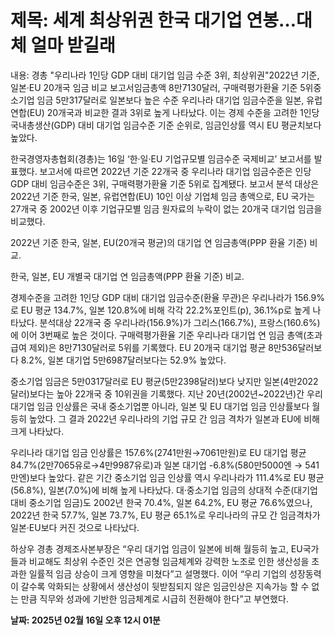 # **제목: 세계 최상위권 한국 대기업 연봉…대체 얼마 받길래**

  내용: 경총 "우리나라 1인당 GDP 대비 대기업 임금 수준 3위, 최상위권"2022년 기준, 일본·EU 20개국 임금 비교 보고서임금총액 8만7130달러, 구매력평가환율 기준 5위중소기업 임금 5만317달러로 일본보다 높은 수준 우리나라 대기업 임금수준을 일본, 유럽연합(EU) 20개국과 비교한 결과 3위로 높게 나타났다. 이는 경제 수준을 고려한 1인당 국내총생산(GDP) 대비 대기업 임금수준 기준 순위로, 임금인상률 역시 EU 평균치보다 높았다.

한국경영자총협회(경총)는 16일 ‘한·일·EU 기업규모별 임금수준 국제비교’ 보고서를 발표했다. 보고서에 따르면 2022년 기준 22개국 중 우리나라 대기업 임금수준은 인당 GDP 대비 임금수준은 3위, 구매력평가환율 기준 5위로 집계됐다. 보고서 분석 대상은 2022년 기준 한국, 일본, 유럽연합(EU) 10인 이상 기업체 임금 총액으로, EU 국가는 27개국 중 2002년 이후 기업규모별 임금 원자료의 누락이 없는 20개국 대기업 임금을 비교했다.

2022년 기준 한국, 일본, EU(20개국 평균)의 대기업 연 임금총액(PPP 환율 기준) 비교.

한국, 일본, EU 개별국 대기업 연 임금총액(PPP 환율 기준) 비교.

경제수준을 고려한 1인당 GDP 대비 대기업 임금수준(환율 무관)은 우리나라가 156.9%로 EU 평균 134.7%, 일본 120.8%에 비해 각각 22.2%포인트(p), 36.1%p로 높게 나타났다. 분석대상 22개국 중 우리나라(156.9%)가 그리스(166.7%), 프랑스(160.6%)에 이어 3번째로 높은 것이다. 구매력평가환율 기준 우리나라 대기업 연 임금 총액(초과급여 제외)은 8만7130달러로 5위를 기록했다. EU 20개국 대기업 평균 8만536달러보다 8.2%, 일본 대기업 5만6987달러보다는 52.9% 높았다.

중소기업 임금은 5만0317달러로 EU 평균(5만2398달러)보다 낮지만 일본(4만2022달러)보다는 높아 22개국 중 10위권을 기록했다. 지난 20년(2002년~2022년)간 우리 대기업 임금 인상률은 국내 중소기업뿐 아니라, 일본 및 EU 대기업 임금 인상률보다 월등히 높았다. 그 결과 2022년 우리나라의 기업 규모 간 임금 격차가 일본과 EU에 비해 크게 나타났다.

우리나라 대기업 임금 인상률은 157.6%(2741만원→7061만원)로 EU 대기업 평균 84.7%(2만7065유로→4만9987유로)과 일본 대기업 -6.8%(580만5000엔 → 541만엔)보다 높았다. 같은 기간 중소기업 임금 인상률 역시 우리나라가 111.4%로 EU 평균(56.8%), 일본(7.0%)에 비해 높게 나타났다. 대·중소기업 임금의 상대적 수준(대기업 대비 중소기업 임금)도 2002년 한국 70.4%, 일본 64.2%, EU 평균 76.6%였으나, 2022년 한국 57.7%, 일본 73.7%, EU 평균 65.1%로 우리나라의 규모 간 임금격차가 일본·EU보다 커진 것으로 나타났다.

하상우 경총 경제조사본부장은 “우리 대기업 임금이 일본에 비해 월등히 높고, EU국가들과 비교해도 최상위 수준인 것은 연공형 임금체계와 강력한 노조로 인한 생산성을 초과한 일률적 임금 상승이 크게 영향을 미쳤다”고 설명했다. 이어 “우리 기업의 성장동력이 갈수록 악화되는 상황에서 생산성이 뒷받침되지 않은 임금인상은 지속가능 할 수 없는 만큼 직무와 성과에 기반한 임금체계로 시급히 전환해야 한다”고 부연했다.

  **날짜: 2025년 02월 16일 오후 12시 01분**